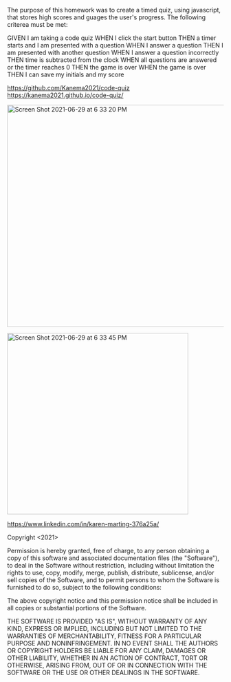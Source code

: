 



The purpose of this homework was to create a timed quiz, using javascript, that stores high scores and guages the user's progress. The following criterea must be met:

GIVEN I am taking a code quiz
WHEN I click the start button
THEN a timer starts and I am presented with a question
WHEN I answer a question
THEN I am presented with another question
WHEN I answer a question incorrectly
THEN time is subtracted from the clock
WHEN all questions are answered or the timer reaches 0
THEN the game is over
WHEN the game is over
THEN I can save my initials and my score

https://github.com/Kanema2021/code-quiz
https://kanema2021.github.io/code-quiz/

[
<img width="516" alt="Screen Shot 2021-06-29 at 6 33 20 PM" src="https://user-images.githubusercontent.com/82725636/123904129-d0cbcf80-d924-11eb-935e-6dd92d9faea3.png">
](url)

<img width="421" alt="Screen Shot 2021-06-29 at 6 33 45 PM" src="https://user-images.githubusercontent.com/82725636/123904184-eb05ad80-d924-11eb-837c-ebdb1a79a29d.png">

https://www.linkedin.com/in/karen-marting-376a25a/

Copyright <2021> <kanema2021>

Permission is hereby granted, free of charge, to any person obtaining a copy of this software and associated documentation files (the "Software"), to deal in the Software without restriction, including without limitation the rights to use, copy, modify, merge, publish, distribute, sublicense, and/or sell copies of the Software, and to permit persons to whom the Software is furnished to do so, subject to the following conditions:

The above copyright notice and this permission notice shall be included in all copies or substantial portions of the Software.

THE SOFTWARE IS PROVIDED "AS IS", WITHOUT WARRANTY OF ANY KIND, EXPRESS OR IMPLIED, INCLUDING BUT NOT LIMITED TO THE WARRANTIES OF MERCHANTABILITY, FITNESS FOR A PARTICULAR PURPOSE AND NONINFRINGEMENT. IN NO EVENT SHALL THE AUTHORS OR COPYRIGHT HOLDERS BE LIABLE FOR ANY CLAIM, DAMAGES OR OTHER LIABILITY, WHETHER IN AN ACTION OF CONTRACT, TORT OR OTHERWISE, ARISING FROM, OUT OF OR IN CONNECTION WITH THE SOFTWARE OR THE USE OR OTHER DEALINGS IN THE SOFTWARE.
